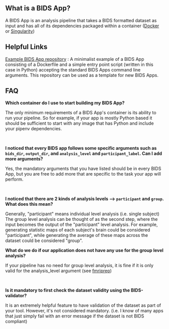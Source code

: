 ## What is a BIDS App?

A BIDS App is an analysis pipeline that takes a BIDS formatted dataset as input and has all of its dependencies packaged within a container ([Docker](https://www.docker.com/) or [Singularity](https://singularity.lbl.gov/))

## Helpful Links

[Example BIDS App repository](https://github.com/BIDS-Apps/example) : A minimalist example of a BIDS App consisting of a Dockerfile and a simple entry point script (written in this case in Python) accepting the standard BIDS Apps command line arguments. This repository can be used as a template for new BIDS Apps.

## FAQ

**Which container do I use to start building my BIDS App?**

The only minimum requirements of a BIDS App's container is its ability to
run your pipeline. So for example, if your app is mostly Python based it should be sufficient to start
with any image that has Python and include your pipenv dependencies.

<br>

**I noticed that every BIDS app follows some specific arguments such as `bids_dir`, `output_dir`, and `analysis_level` and `participant_label`. Can I add more arguments?**

Yes, the mandatory arguments that you have listed should be in every BIDS App, but 
you are free to add more that are specific to the task your app will perform.

<br>

**I noticed that there are 2 kinds of analysis levels --> `participant` and `group`. What does this mean?**

Generally, "participant" means individual level analysis (i.e. single subject)
The group level analysis can be thought of as the second step, where the input becomes
the output of the "participant" level analysis.
For example, generating statistic maps of each subject's brain could be considered "participant",
while generating the average of these maps across the dataset could be considered "group".

**What do we do if our application does not have any use for the group level analysis?**

If your pipeline has no need for group level analysis, it is fine if it is only valid
for the analysis_level argument (see [fmriprep](http://fmriprep.readthedocs.io/en/latest/usage.html))

<br>

**Is it mandatory to first check the dataset validity using the BIDS-validator?**

It is an extremely helpful feature to have validation of the dataset as part of your tool. However, it's not considered mandatory. (i.e. I know of many apps that just simply fail with an error message if the dataset is not BIDS compliant)